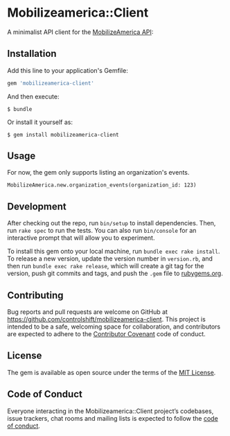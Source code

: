 # Mobilizeamerica::Client

A minimalist API client for the [MobilizeAmerica API](https://github.com/mobilizeamerica/api): 

## Installation

Add this line to your application's Gemfile:

```ruby
gem 'mobilizeamerica-client'
```

And then execute:

    $ bundle

Or install it yourself as:

    $ gem install mobilizeamerica-client

## Usage

For now, the gem only supports listing an organization's events. 

`MobilizeAmerica.new.organization_events(organization_id: 123)`


## Development

After checking out the repo, run `bin/setup` to install dependencies. Then, run `rake spec` to run the tests. You can also run `bin/console` for an interactive prompt that will allow you to experiment.

To install this gem onto your local machine, run `bundle exec rake install`. To release a new version, update the version number in `version.rb`, and then run `bundle exec rake release`, which will create a git tag for the version, push git commits and tags, and push the `.gem` file to [rubygems.org](https://rubygems.org).

## Contributing

Bug reports and pull requests are welcome on GitHub at https://github.com/controlshift/mobilizeamerica-client. This project is intended to be a safe, welcoming space for collaboration, and contributors are expected to adhere to the [Contributor Covenant](http://contributor-covenant.org) code of conduct.

## License

The gem is available as open source under the terms of the [MIT License](https://opensource.org/licenses/MIT).

## Code of Conduct

Everyone interacting in the Mobilizeamerica::Client project’s codebases, issue trackers, chat rooms and mailing lists is expected to follow the [code of conduct](https://github.com/controlshift/mobilizeamerica-client/blob/master/CODE_OF_CONDUCT.md).
